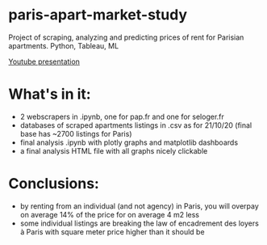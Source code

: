 # paris-apart-market-study
Project of scraping, analyzing and predicting prices of rent for Parisian apartments. Python, Tableau, ML

 [Youtube presentation](https://www.youtube.com/watch?v=HKuhMtrEgDE)

# What's in it:
- 2 webscrapers in .ipynb, one for pap.fr and one for seloger.fr
- databases of scraped apartments listings in .csv as for 21/10/20 (final base has ~2700 listings for Paris)
- final analysis .ipynb with plotly graphs and matplotlib dashboards
- a final analysis HTML file with all graphs nicely clickable 

# Conclusions:
- by renting from an individual (and not agency) in Paris, you will overpay on average 14% of the price for on average 4 m2 less
- some individual listings are breaking the law of encadrement des loyers à Paris with square meter price higher than it should be
